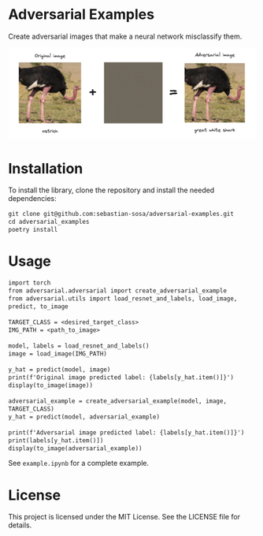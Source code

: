 # Adversarial Examples

Create adversarial images that make a neural network misclassify them.

![Adversarial Examples](imgs/readme-header.png)


# Installation

To install the library, clone the repository and install the needed dependencies:
```
git clone git@github.com:sebastian-sosa/adversarial-examples.git
cd adversarial_examples
poetry install
```

# Usage

```
import torch
from adversarial.adversarial import create_adversarial_example
from adversarial.utils import load_resnet_and_labels, load_image, predict, to_image

TARGET_CLASS = <desired_target_class>
IMG_PATH = <path_to_image>

model, labels = load_resnet_and_labels()
image = load_image(IMG_PATH)

y_hat = predict(model, image)
print(f'Original image predicted label: {labels[y_hat.item()]}')
display(to_image(image))

adversarial_example = create_adversarial_example(model, image, TARGET_CLASS)
y_hat = predict(model, adversarial_example)

print(f'Adversarial image predicted label: {labels[y_hat.item()]}')
print(labels[y_hat.item()])
display(to_image(adversarial_example))
```

See `example.ipynb` for a complete example.

# License
This project is licensed under the MIT License. See the LICENSE file for details.
